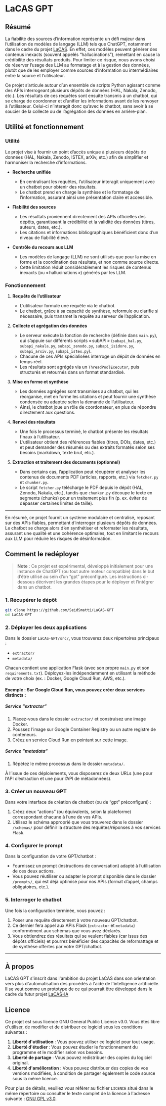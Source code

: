 # LaCAS GPT

## Résumé
La fiabilité des sources d’information représente un défi majeur dans l’utilisation de modèles de langage (LLM) tels que ChatGPT, notamment dans le cadre du projet [LaCAS](https://lacas.inalco.fr/). En effet, ces modèles peuvent générer des contenus inexacts (souvent appelés “hallucinations”), remettant en cause la crédibilité des résultats produits. Pour limiter ce risque, nous avons choisi de réserver l’usage des LLM au formatage et à la gestion des données, plutôt que de les employer comme sources d’information ou intermédiaires entre la source et l’utilisateur.

Ce projet s’articule autour d’un ensemble de scripts Python agissant comme des APIs interrogeant plusieurs dépôts de données (HAL, Nakala, Zenodo, etc.). Les résultats de ces requêtes sont ensuite transmis à un chatbot, qui se charge de coordonner et d’unifier les informations avant de les renvoyer à l’utilisateur. Celui-ci n’interagit donc qu’avec le chatbot, sans avoir à se soucier de la collecte ou de l’agrégation des données en arrière-plan.

## Utilité et fonctionnement
### Utilité

Le projet vise à fournir un point d’accès unique à plusieurs dépôts de données (HAL, Nakala, Zenodo, ISTEX, arXiv, etc.) afin de simplifier et harmoniser la recherche d’informations.

- **Recherche unifiée**  
  - En centralisant les requêtes, l’utilisateur interagit uniquement avec un chatbot pour obtenir des résultats.  
  - Le chatbot prend en charge la synthèse et le formatage de l’information, assurant ainsi une présentation claire et accessible.

- **Fiabilité des sources**  
  - Les résultats proviennent directement des APIs officielles des dépôts, garantissant la crédibilité et la validité des données (titres, auteurs, dates, etc.).  
  - Les citations et informations bibliographiques bénéficient donc d’un niveau de fiabilité élevé.

- **Contrôle du recours aux LLM**  
  - Les modèles de langage (LLM) ne sont utilisés que pour la mise en forme et la coordination des résultats, et non comme source directe.  
  - Cette limitation réduit considérablement les risques de contenus inexacts (ou « hallucinations ») générés par les LLM.

### Fonctionnement

1. **Requête de l’utilisateur**  
   - L’utilisateur formule une requête via le chatbot.  
   - Le chatbot, grâce à sa capacité de synthèse, reformule ou clarifie si nécessaire, puis transmet la requête au serveur de l’application.

2. **Collecte et agrégation des données**  
   - Le serveur exécute la fonction de recherche (définie dans `main.py`), qui s’appuie sur différents scripts « subAPI » (`subapi_hal.py`, `subapi_nakala.py`, `subapi_zenodo.py`, `subapi_isidore.py`, `subapi_arxiv.py`, `subapi_istex.py`).  
   - Chacune de ces APIs spécialisées interroge un dépôt de données en temps réel.  
   - Les résultats sont agrégés via un `ThreadPoolExecutor`, puis structurés et retournés dans un format standardisé.

3. **Mise en forme et synthèse**  
   - Les données agrégées sont transmises au chatbot, qui les réorganise, met en forme les citations et peut fournir une synthèse condensée ou adaptée selon la demande de l’utilisateur.  
   - Ainsi, le chatbot joue un rôle de coordonateur, en plus de répondre directement aux questions.

4. **Renvoi des résultats**  
   - Une fois le processus terminé, le chatbot présente les résultats finaux à l’utilisateur.  
   - L’utilisateur obtient des références fiables (titres, DOIs, dates, etc.) et peut demander des résumés ou des extraits formatés selon ses besoins (markdown, texte brut, etc.).

5. **Extraction et traitement des documents (optionnel)**  
   - Dans certains cas, l’application peut récupérer et analyser les contenus de documents PDF (articles, rapports, etc.) via `fetcher.py` et `chunker.py`.  
   - Le script `fetcher.py` télécharge le PDF depuis le dépôt (HAL, Zenodo, Nakala, etc.), tandis que `chunker.py` découpe le texte en segments (chunks) pour un traitement plus fin (p. ex. éviter de dépasser certaines limites de taille).

---

En résumé, ce projet fournit un système modulaire et centralisé, reposant sur des APIs fiables, permettant d’interroger plusieurs dépôts de données. Le chatbot se charge alors d’en synthétiser et reformater les résultats, assurant une qualité et une cohérence optimales, tout en limitant le recours aux LLM pour réduire les risques de désinformation.

## Comment le redéployer

> **Note** : Ce projet est expérimental, développé initialement pour une instance de ChatGPT (ou tout autre moteur compatible) dans le but d’être utilisé au sein d’un “gpt” préconfiguré. Les instructions ci-dessous décrivent les grandes étapes pour le déployer et l’intégrer dans un chatbot.

### 1. Récupérer le dépôt

```bash
git clone https://github.com/SeidSmatti/LaCAS-GPT
cd LaCAS-GPT
```
### 2. Déployer les deux applications

Dans le dossier `LaCAS-GPT/src/`, vous trouverez deux répertoires principaux :

- `extractor/`
- `metadata/`

Chacun contient une application Flask (avec son propre `main.py` et son `requirements.txt`). Déployez-les indépendamment en utilisant la méthode de votre choix (ex. : Docker, Google Cloud Run, AWS, etc.).

#### Exemple : Sur Google Cloud Run, vous pouvez créer deux services distincts :

##### Service “extractor”
1. Placez-vous dans le dossier `extractor/` et construisez une image Docker.
2. Poussez l’image sur Google Container Registry ou un autre registre de conteneurs.
3. Créez un service Cloud Run en pointant sur cette image.

##### Service “metadata”
1. Répétez le même processus dans le dossier `metadata/`.

À l’issue de ces déploiements, vous disposerez de deux URLs (une pour l’API d’extraction et une pour l’API de métadonnées).

### 3. Créer un nouveau GPT

Dans votre interface de création de chatbot (ou de “gpt” préconfiguré) :
1. Créez deux “actions” (ou équivalents, selon la plateforme) correspondant chacune à l’une de vos APIs.
2. Utilisez le schéma approprié que vous trouverez dans le dossier `/schemas/` pour définir la structure des requêtes/réponses à vos services Flask.

### 4. Configurer le prompt

Dans la configuration de votre GPT/chatbot :
- Fournissez un prompt (instructions de conversation) adapté à l’utilisation de ces deux actions.
- Vous pouvez réutiliser ou adapter le prompt disponible dans le dossier `/prompts/`, qui est déjà optimisé pour nos APIs (format d’appel, champs obligatoires, etc.).

### 5. Interroger le chatbot

Une fois la configuration terminée, vous pouvez :
1. Poser une requête directement à votre nouveau GPT/chatbot.
2. Ce dernier fera appel aux APIs Flask (`extractor` et `metadata`) conformément aux schémas que vous avez déclarés.
3. Vous obtiendrez des résultats qui se veulent fiables (car issus des dépôts officiels) et pourrez bénéficier des capacités de reformattage et de synthèse offertes par votre GPT/chatbot.

---

## À propos
LaCAS GPT s'inscrit dans l'ambition du projet LaCAS dans son orientation vers plus d'automatisation des procédés à l'aide de l'intelligence artificielle. Il se veut comme un prototype de ce qui pourrait être développé dans le cadre du futur projet [LaCAS-IA](https://lacas.hypotheses.org/4287)

## Licence

Ce projet est sous licence GNU General Public License v3.0. Vous êtes libre d'utiliser, de modifier et de distribuer ce logiciel sous les conditions suivantes :

1. **Liberté d'utilisation** : Vous pouvez utiliser ce logiciel pour tout usage.
2. **Liberté d'étudier** : Vous pouvez étudier le fonctionnement du programme et le modifier selon vos besoins.
3. **Liberté de partage** : Vous pouvez redistribuer des copies du logiciel original.
4. **Liberté d'amélioration** : Vous pouvez distribuer des copies de vos versions modifiées, à condition de partager également le code source sous la même licence.

Pour plus de détails, veuillez vous référer au fichier `LICENCE` situé dans le même répertoire ou consulter le texte complet de la licence à l'adresse suivante : [GNU GPL v3.0](https://www.gnu.org/licenses/gpl-3.0.html).



